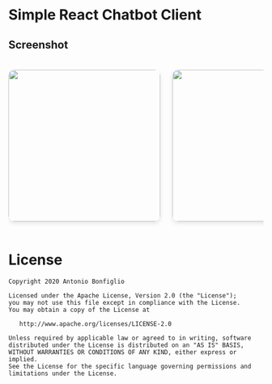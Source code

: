 # Simple React Chatbot Client


## Screenshot
<!-- Full-width first image -->
<!-- Hero Image -->



<div style="display: flex; overflow-x: auto; gap: 24px; padding: 20px 0; scroll-snap-type: x mandatory; -webkit-overflow-scrolling: touch;">
  <!-- Image 1 -->
  <img src="https://github.com/user-attachments/assets/017859bc-faaf-4eac-a596-2c36e9e954d3" width="300" style="border-radius: 12px; box-shadow: 0 4px 8px rgba(0, 0, 0, 0.1); transition: transform 0.3s ease;" onmouseover="this.style.transform='scale(1.05)'" onmouseout="this.style.transform='scale(1)'"/>
  
  <!-- Image 2 -->
  <img src="https://github.com/user-attachments/assets/e4aa70d5-55ee-4f50-a44f-85286026d47d" width="300" style="border-radius: 12px; box-shadow: 0 4px 8px rgba(0, 0, 0, 0.1); transition: transform 0.3s ease;" onmouseover="this.style.transform='scale(1.05)'" onmouseout="this.style.transform='scale(1)'"/>
  
  <!-- Image 3 -->
  <img src="https://github.com/user-attachments/assets/1e0df4d1-dd10-42f2-a969-49e39681d5da" width="300" style="border-radius: 12px; box-shadow: 0 4px 8px rgba(0, 0, 0, 0.1); transition: transform 0.3s ease;" onmouseover="this.style.transform='scale(1.05)'" onmouseout="this.style.transform='scale(1)'"/>
  
  <!-- Image 4 -->
  <img src="https://github.com/user-attachments/assets/be26aa80-2128-4f54-b767-9778c73f073f" width="300" style="border-radius: 12px; box-shadow: 0 4px 8px rgba(0, 0, 0, 0.1); transition: transform 0.3s ease;" onmouseover="this.style.transform='scale(1.05)'" onmouseout="this.style.transform='scale(1)'"/>
  
  <!-- Image 5 -->
  <img src="https://github.com/user-attachments/assets/0790a231-053d-4d3d-9ca1-68108c0dae79" width="300" style="border-radius: 12px; box-shadow: 0 4px 8px rgba(0, 0, 0, 0.1); transition: transform 0.3s ease;" onmouseover="this.style.transform='scale(1.05)'" onmouseout="this.style.transform='scale(1)'"/>
  
  <!-- Image 6 -->
  <img src="https://github.com/user-attachments/assets/58a698b2-6544-4d3f-86e4-9ffe27d20caa" width="300" style="border-radius: 12px; box-shadow: 0 4px 8px rgba(0, 0, 0, 0.1); transition: transform 0.3s ease;" onmouseover="this.style.transform='scale(1.05)'" onmouseout="this.style.transform='scale(1)'"/>
  
  <!-- Image 7 -->
  <img src="https://github.com/user-attachments/assets/e6adc985-3a64-44b5-8d66-6bac1648d4ed" width="300" style="border-radius: 12px; box-shadow: 0 4px 8px rgba(0, 0, 0, 0.1); transition: transform 0.3s ease;" onmouseover="this.style.transform='scale(1.05)'" onmouseout="this.style.transform='scale(1)'"/>
  
  <!-- Image 8 -->
  <img src="https://github.com/user-attachments/assets/25d819ef-1c69-4ecc-bf55-7635451d45f2" width="300" style="border-radius: 12px; box-shadow: 0 4px 8px rgba(0, 0, 0, 0.1); transition: transform 0.3s ease;" onmouseover="this.style.transform='scale(1.05)'" onmouseout="this.style.transform='scale(1)'"/>
  
  <!-- Image 9 -->
  <img src="https://github.com/user-attachments/assets/0019eef7-3552-4923-b20a-48d696db8b2a" width="300" style="border-radius: 12px; box-shadow: 0 4px 8px rgba(0, 0, 0, 0.1); transition: transform 0.3s ease;" onmouseover="this.style.transform='scale(1.05)'" onmouseout="this.style.transform='scale(1)'"/>
</div>








# License

```
Copyright 2020 Antonio Bonfiglio

Licensed under the Apache License, Version 2.0 (the "License");
you may not use this file except in compliance with the License.
You may obtain a copy of the License at

   http://www.apache.org/licenses/LICENSE-2.0

Unless required by applicable law or agreed to in writing, software
distributed under the License is distributed on an "AS IS" BASIS,
WITHOUT WARRANTIES OR CONDITIONS OF ANY KIND, either express or implied.
See the License for the specific language governing permissions and
limitations under the License.
```
